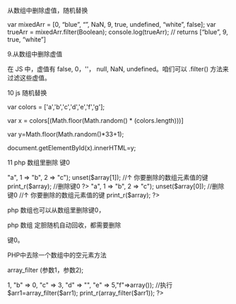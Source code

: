 


从数组中删除虚值，随机替换


var mixedArr = [0, “blue”, “”, NaN, 9, true, undefined, “white”, false];
var trueArr = mixedArr.filter(Boolean);
console.log(trueArr); // returns [“blue”, 9, true, “white”]




9.从数组中删除虚值

在 JS 中，虚值有 false, 0，''， null, NaN, undefined。咱们可以 .filter() 方法来过滤这些虚值。


10  js   随机替换

var colors = ['a','b','c','d','e','f','g'];


var x = colors[(Math.floor(Math.random() * (colors.length)))]



var  y=Math.floor(Math.random()*33+1); 



document.getElementById(x).innerHTML=y; 


11   php  数组里删除 键0



<?php
$array = array(0 => "a", 1 => "b", 2 => "c");
unset($array[1]);
           //↑ 你要删除的数组元素值的键
print_r($array); //删除键0
?>


<?php
$array = array(0 => "a", 1 => "b", 2 => "c");
unset($array[0]);  //删除键0
           //↑ 你要删除的数组元素值的键
print_r($array);
?>




php  数组也可以从数组里删除键0，

php  数组 定胆随机自动回收，都需要删除

键0。



PHP中去除一个数组中的空元素方法

array_filter (参数1，参数2);



<?php


$arr1=array("a" => 1,  "b" => 0,  "c" => 3,  "d" => "",  "e" => 5,"f"=>array());

//执行

$arr1=array_filter($arr1);



print_r(array_filter($arr1));

?>





